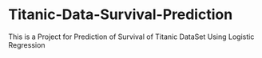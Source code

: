 # Titanic-Data-Survival-Prediction
This is a Project for Prediction of Survival of Titanic DataSet Using Logistic Regression
